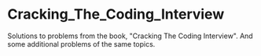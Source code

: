 # Cracking_The_Coding_Interview
Solutions to problems from the book, "Cracking The Coding Interview". And some additional problems of the same topics.
